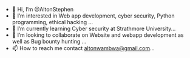 - 👋 Hi, I’m @AltonStephen
- 👀 I’m interested in Web app development, cyber security, Python programming, ethical hacking ...
- 🌱 I’m currently learning Cyber security at Strathmore University...
- 💞️ I’m looking to collaborate on Website and webapp development as well as Bug bounty hunting ...
- 📫 How to reach me  contact altonwambwa@gmail.com...

<!---
AltonStephen/AltonStephen is a ✨ special ✨ repository because its `README.md` (this file) appears on your GitHub profile.
You can click the Preview link to take a look at your changes.
--->

